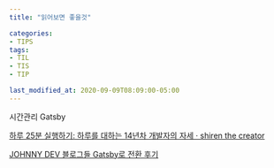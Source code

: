 ```yaml
---
title: "읽어보면 좋을것"

categories:
- TIPS
tags:
- TIL
- TIS
- TIP

last_modified_at: 2020-09-09T08:09:00-05:00
---
```

시간관리 Gatsby 

[하루 25분 실행하기: 하루를 대하는 14년차 개발자의 자세 · shiren the creator](https://blog.shiren.dev/2020-09-07/)

[JOHNNY DEV 블로그들 Gatsby로 전환 후기](https://johnny-mh.github.io/post/%EB%B8%94%EB%A1%9C%EA%B7%B8%EB%93%A4-Gatsby%EB%A1%9C-%EC%A0%84%ED%99%98-%ED%9B%84%EA%B8%B0)
